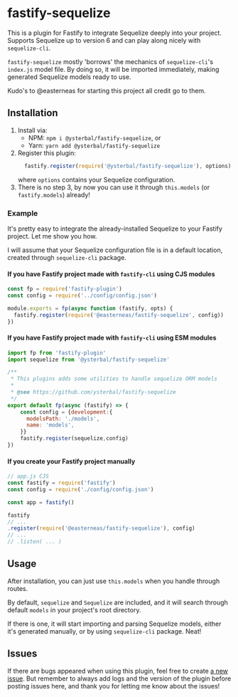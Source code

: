 # fastify-sequelize



This is a plugin for Fastify to integrate Sequelize deeply into your project.
Supports Sequelize up to version 6 and can play along nicely with `sequelize-cli`.

`fastify-sequelize` mostly 'borrows' the mechanics of `sequelize-cli`'s `index.js`
model file. By doing so, it will be imported immediately, making generated
Sequelize models ready to use.

Kudo's to @easterneas for starting this project all credit go to them.

## Installation

1. Install via:
   - NPM: `npm i @ysterbal/fastify-sequelize`, or
   - Yarn: `yarn add @ysterbal/fastify-sequelize`
2. Register this plugin:
   ```js
     fastify.register(require('@ysterbal/fastify-sequelize'), options)
   ```
   where `options` contains your Sequelize configuration.
3. There is no step 3, by now you can use it through `this.models` (or
   `fastify.models`) already!

### Example

It's pretty easy to integrate the already-installed Sequelize to your Fastify project.
Let me show you how.

I will assume that your Sequelize configuration file is in a default location,
created through `sequelize-cli` package.
#### If you have Fastify project made with `fastify-cli` using CJS modules

```js
const fp = require('fastify-plugin')
const config = require('../config/config.json')

module.exports = fp(async function (fastify, opts) {
  fastify.register(require('@easterneas/fastify-sequelize', config))
})
```
#### If you have Fastify project made with `fastify-cli` using ESM modules

```js
import fp from 'fastify-plugin'
import sequelize from '@ysterbal/fastify-sequelize'

/**
 * This plugins adds some utilities to handle sequelize ORM models
 *
 * @see https://github.com/ysterbal/fastify-sequelize
 */
export default fp(async (fastify) => {
    const config = {development:{
      modelsPath: './models',
      name: 'models',
    }}
    fastify.register(sequelize,config)
})
```



#### If you create your Fastify project manually

```js
// app.js CJS
const fastify = require('fastify')
const config = require('./config/config.json')

const app = fastify()

fastify
// ...
.register(require('@easterneas/fastify-sequelize'), config)
// ...
// .listen( ... )
```


## Usage

After installation, you can just use `this.models` when you handle through routes.

By default, `sequelize` and `Sequelize` are included, and it will search through
default `models` in your project's root directory.

If there is one, it will start importing and parsing Sequelize models, either
it's generated manually, or by using `sequelize-cli` package. Neat!

## Issues

If there are bugs appeared when using this plugin, feel free to create
[a new issue](https://github.com/ysterbal/fastify-sequelize/issues).
But remember to always add logs and the version of the plugin before posting
issues here, and thank you for letting me know about the issues!
